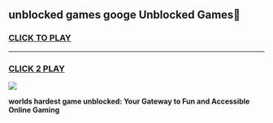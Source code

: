 
## unblocked games googe Unblocked Games👋
<h3>
<a href="https://premium.freeplayer.one?title=unblocked_games_googe&ref=16F">CLICK TO PLAY</a></h3>
<hr>

<h3>
<a href="https://premium.freeplayer.one?title=unblocked_games_googe&ref=16F">CLICK 2 PLAY</a>
  
</h3>

<a href="https://premium.freeplayer.one?title=unblocked_games_googe&ref=16F/"><img src="https://clearcache.store/games.png"></a>


**worlds hardest game unblocked: Your Gateway to Fun and Accessible Online Gaming**
